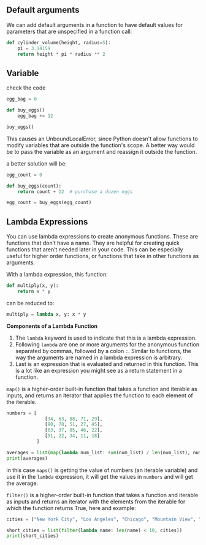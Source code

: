 ## Default arguments
We can add default arguments in a function to have default values for parameters that are unspecified in a function call:

```python
def cylinder_volume(height, radius=5):
    pi = 3.14159
    return height * pi * radius ** 2
```

## Variable

check the code

```python
egg_bag = 0

def buy_eggs()
    egg_bag += 12 

buy_eggs()
```

This causes an UnboundLocalError, since Python doesn't allow functions to modify variables that are outside the function's scope. A better way would be to pass the variable as an argument and reassign it outside the function. 

a better solution will be:

```python
egg_count = 0

def buy_eggs(count):
    return count + 12  # purchase a dozen eggs

egg_count = buy_eggs(egg_count)
```

## Lambda Expressions

You can use lambda expressions to create anonymous functions. These are functions that don’t have a name. They are helpful for creating quick functions that aren’t needed later in your code. This can be especially useful for higher order functions, or functions that take in other functions as arguments.


With a lambda expression, this function:

```python
def multiply(x, y):
    return x * y
```

can be reduced to:

```python
multiply = lambda x, y: x * y
```

**Components of a Lambda Function**

1. The `lambda` keyword is used to indicate that this is a lambda expression.  
2. Following `lambda` are one or more arguments for the anonymous function separated by commas, followed by a colon `:`. Similar to functions, the way the arguments are named in a lambda expression is arbitrary.
3. Last is an expression that is evaluated and returned in this function. This is a lot like an expression you might see as a return statement in a function.

`map()` is a higher-order built-in function that takes a function and iterable as inputs, and returns an iterator that applies the function to each element of the iterable.

```python
numbers = [
              [34, 63, 88, 71, 29],
              [90, 78, 51, 27, 45],
              [63, 37, 85, 46, 22],
              [51, 22, 34, 11, 18]
           ]

averages = list(map(lambda num_list: sum(num_list) / len(num_list), numbers))
print(averages)
```

in this case `maps()` is getting the value of numbers (an iterable variable) and use it in the `lambda` expression, it will get the values in `numbers`  and will get the average.

`filter()` is a higher-order built-in function that takes a function and iterable as inputs and returns an iterator with the elements from the iterable for which the function returns True, here and example:

```python
cities = ["New York City", "Los Angeles", "Chicago", "Mountain View", "Denver", "Boston"]

short_cities = list(filter(lambda name: len(name) < 10, cities))
print(short_cities)
```


